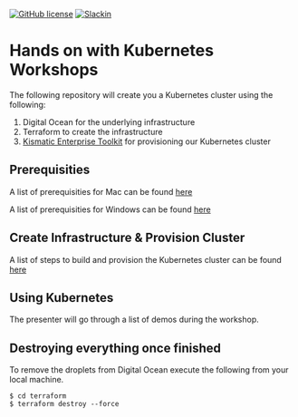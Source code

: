 [![GitHub license](https://img.shields.io/badge/license-Apache%20License%202.0-blue.svg)](LICENSE)
[![Slackin](http://54.242.94.98/badge.svg)](http://54.242.94.98/)

# Hands on with Kubernetes Workshops

The following repository will create you a Kubernetes cluster using the following:

1. Digital Ocean for the underlying infrastructure
2. Terraform to create the infrastructure
3. [Kismatic Enterprise Toolkit](https://github.com/apprenda/kismatic) for provisioning our Kubernetes cluster

## Prerequisities

A list of prerequisities for Mac can be found [here](docs/1-mac-prerequisities.md)

A list of prerequisities for Windows can be found [here](docs/2-windows-prerequisities.md)

## Create Infrastructure & Provision Cluster

A list of steps to build and provision the Kubernetes cluster can be found [here](docs/3-build-cluster.md)

## Using Kubernetes

The presenter will go through a list of demos during the workshop.

## Destroying everything once finished

To remove the droplets from Digital Ocean execute the following from your local machine.

```
$ cd terraform
$ terraform destroy --force
```
